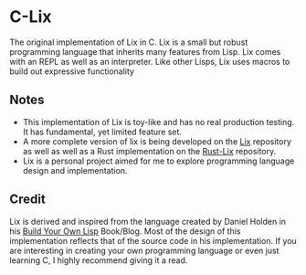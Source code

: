 # C-Lix

The original implementation of Lix in C. Lix is a small but robust programming language that inherits many features from Lisp. Lix comes with an REPL as well as an interpreter. Like other Lisps, Lix uses macros to build out expressive functionality 

## Notes

- This implementation of Lix is toy-like and has no real production testing. It has fundamental, yet limited feature set.
- A more complete version of lix is being developed on the [Lix]() repository as well as well as a Rust implementation on the [Rust-Lix]() repository.
- Lix is a personal project aimed for me to explore programming language design and implementation.

## Credit

Lix is derived and inspired from the language created by Daniel Holden in his [Build Your Own Lisp](https://www.buildyourownlisp.com/) Book/Blog. Most of the design of this implementation reflects that of the source code in his implementation. If you are interesting in creating your own programming language or even just learning C, I highly recommend giving it a read.
